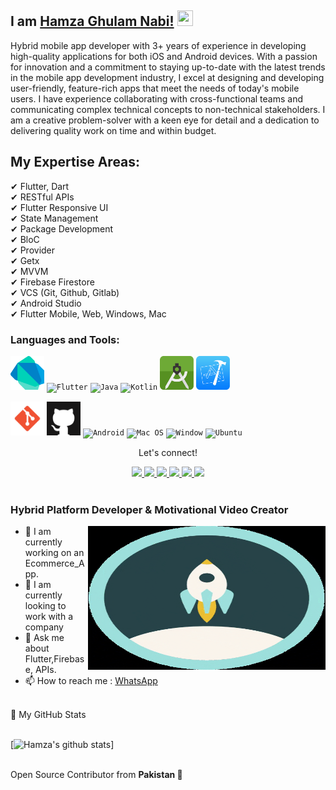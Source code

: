 ## I am [Hamza Ghulam Nabi!](https://www.facebook.com/hamzaghulamnabirizvi) <img src="https://media.giphy.com/media/hvRJCLFzcasrR4ia7z/giphy.gif" height="25px" width="25px"> 
Hybrid mobile app developer with 3+ years of experience in developing high-quality applications for both iOS and Android devices. With a passion for innovation and a commitment to staying up-to-date with the latest trends in the mobile app development industry, I excel at designing and developing user-friendly, feature-rich apps that meet the needs of today's mobile users.
I have experience collaborating with cross-functional teams and communicating complex technical concepts to non-technical stakeholders. I am a creative problem-solver with a keen eye for detail and a dedication to delivering quality work on time and within budget.

## My Expertise Areas: <br>
✔ Flutter, Dart
<br>
✔ RESTful APIs
<br>
✔ Flutter Responsive UI 
<br>
✔ State Management
<br>
✔ Package Development
<br>
✔ BloC
<br>
✔ Provider
<br>
✔ Getx
<br>
✔ MVVM
<br>
✔ Firebase Firestore
<br>
✔ VCS (Git, Github, Gitlab)
<br>
✔ Android Studio
<br>
✔ Flutter Mobile, Web, Windows, Mac

### Languages and Tools:

<code><img height="54" title="Dart" src="https://raw.githubusercontent.com/hiennguyen92/hiennguyen92/main/dart.png"></code>
<code><img height="54" title="Flutter" src="https://camo.githubusercontent.com/750365ec8e10a2a4075ffb09fd644c3176c98638a7c45a79a8a40366a9d64f3a/68747470733a2f2f6564656e742e6769746875622e696f2f537570657254696e7949636f6e732f696d616765732f7376672f666c75747465722e737667"></code>
<code><img height="54" title="Java" src="https://camo.githubusercontent.com/a870803f30db1d15495072fa9e946a7fa6a6fc1a47fe12324aaf7509c410fc4a/68747470733a2f2f6564656e742e6769746875622e696f2f537570657254696e7949636f6e732f696d616765732f7376672f6a6176612e737667"></code>
<code><img height="54" title="Kotlin" src="https://camo.githubusercontent.com/28f57c54a36d9362f6f20f6a011471a4b0ffc6ad1a6f7b74ced17e922f118fbd/68747470733a2f2f6564656e742e6769746875622e696f2f537570657254696e7949636f6e732f696d616765732f7376672f6b6f746c696e2e737667"></code> 
<code><img height="54" title="Android Studio" src="https://raw.githubusercontent.com/hiennguyen92/hiennguyen92/main/android-studio.png"></code> 
<code><img height="54" title="Xcode" src="https://raw.githubusercontent.com/hiennguyen92/hiennguyen92/main/xcode.png"></code> 

<code><img height="54" title="Git" src="https://raw.githubusercontent.com/edent/SuperTinyIcons/master/images/svg/git.svg"></code> 
<code><img height="54" title="Github" src="https://raw.githubusercontent.com/edent/SuperTinyIcons/master/images/svg/github.svg"></code> 
<code><img height="54" title="Android" src="https://camo.githubusercontent.com/be575aa85a73adb1f56ef072b806f513045f68e2e50a9945c763bf65006dcfa6/68747470733a2f2f6564656e742e6769746875622e696f2f537570657254696e7949636f6e732f696d616765732f7376672f616e64726f69642e737667"></code> 
<code><img height="54" title="Mac OS" src="https://camo.githubusercontent.com/73bd7cb04728a3ba23bd6aa6740f7c8b585df12db44f4492ec46fc8e30b2115f/68747470733a2f2f6564656e742e6769746875622e696f2f537570657254696e7949636f6e732f696d616765732f7376672f6d61636f732e737667"></code> 
<code><img height="54" title="Window" src="https://camo.githubusercontent.com/05eece38536aac5c8437e2cb46362e545443a80922c5e28463530726a6d186ac/68747470733a2f2f6564656e742e6769746875622e696f2f537570657254696e7949636f6e732f696d616765732f7376672f77696e646f77732e737667"></code> 
<code><img height="54" title="Ubuntu" src="https://camo.githubusercontent.com/c100a44b540f6bcea3f7bae169d5f75b44e8994a83deeaf2e9b7e7f9523c8bd3/68747470733a2f2f6564656e742e6769746875622e696f2f537570657254696e7949636f6e732f696d616765732f7376672f7562756e74752e737667"></code> 

<div align="center">
<p align="center">Let's connect!</p>

<a href="https://www.linkedin.com/in/hamza-ghulam-nabi-0078a820b/">
    <img src="https://img.shields.io/badge/linkedin-%230077B5.svg?&style=for-the-badge&logo=linkedin&logoColor=white" />
</a>
<a href="https://wa.me/923040247308">
    <img src="https://img.shields.io/badge/Whatsapp-%230077B5.svg?&style=for-the-badge&logo=whatsapp&color=darkgreen&logoColor=white" />
</a>
<a href="https://stackoverflow.com/users/22118365/hamza-ghulam-nabi">
    <img src="https://img.shields.io/badge/Stack_Overflow-FE7A16?style=for-the-badge&logo=stack-overflow&logoColor=white" />
</a>
<a href="https://www.upwork.com/freelancers/~019173f97e268061d2">
    <img src="https://img.shields.io/badge/Upwork-%230077B5.svg?&style=for-the-badge&logo=fiverr&color=darkgreen&logoColor=white" />
</a>
<a href="https://www.facebook.com/hamzaghulamnabirizvi">
    <img src="https://img.shields.io/badge/Facebook-%230077B5.svg?&style=for-the-badge&logo=facebook&&color=darkbluelogoColor=white" />
</a>
<a href="https://www.instagram.com/hamza__rizvi/">
    <img src="https://img.shields.io/badge/Instagram-E4405F?style=for-the-badge&logo=instagram&logoColor=white" />
</a>
</div>
<br>

###  Hybrid Platform Developer & Motivational Video Creator

<img align="right" alt="GIF" src="code.gif" width="380" height="230" />

- 🔭 I am currently working on an Ecommerce_App.<br/>
- 🌱 I am currently looking to work with a company<br/>
- 💬 Ask me about Flutter,Firebase, APIs.<br/>
- 📫 How to reach me : <a href="https://wa.me/923040247308">WhatsApp</a>


<br>
<summary>📝 My GitHub Stats</summary>
<br/>

[![Hamza's github stats](https://github-readme-stats.vercel.app/api?username=hamza-rizvii&show_icons=true&theme=dark)]

<br>
Open Source Contributor from <b>Pakistan<b> 💚 
<br/>






